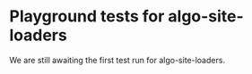 # Playground tests for algo-site-loaders
We are still awaiting the first test run for algo-site-loaders.
